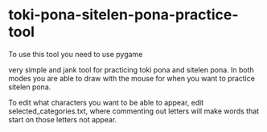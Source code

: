 # toki-pona-sitelen-pona-practice-tool

To use this tool you need to use pygame

very simple and jank tool for practicing toki pona and sitelen pona. In both modes you are able to draw with the mouse for when you want to practice sitelen pona.

To edit what characters you want to be able to appear, edit selected_categories.txt, where commenting out letters will make words that start on those letters not appear.
